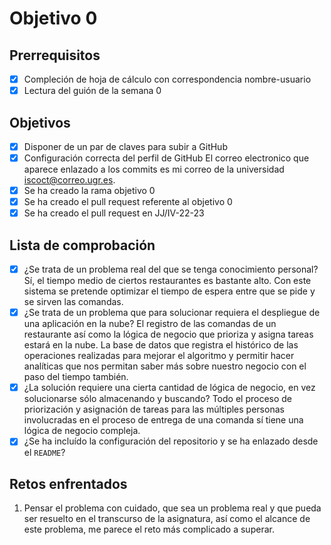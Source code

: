 # Objetivo 0

## Prerrequisitos

 - [x] Compleción de hoja de cálculo con correspondencia nombre-usuario
 - [x] Lectura del guión de la semana 0

## Objetivos

 - [x] Disponer de un par de claves para subir a GitHub
 - [x] Configuración correcta del perfil de GitHub
   El correo electronico que aparece enlazado a los commits es mi correo
   de la universidad <iscoct@correo.ugr.es>.
 - [x] Se ha creado la rama objetivo 0
 - [x] Se ha creado el pull request referente al objetivo 0
 - [x] Se ha creado el pull request en JJ/IV-22-23

## Lista de comprobación

 - [x] ¿Se trata de un problema real del que se tenga conocimiento personal?
Sí, el tiempo medio de ciertos restaurantes es bastante alto.
Con este sistema se pretende optimizar el tiempo de espera entre que se pide y se sirven las comandas.
 - [x] ¿Se trata de un problema que para solucionar requiera el despliegue de una aplicación en la nube?
El registro de las comandas de un restaurante así como la lógica de negocio que prioriza y asigna tareas estará en la nube.
La base de datos que registra el histórico de las operaciones realizadas para mejorar el algoritmo y permitir hacer analíticas que nos permitan saber más sobre nuestro negocio con el paso del tiempo también.
 - [x] ¿La solución requiere una cierta cantidad de lógica de negocio, en vez solucionarse sólo almacenando y buscando?
Todo el proceso de priorización y asignación de tareas para las múltiples personas involucradas en el proceso de entrega de una comanda sí tiene una lógica de negocio compleja.
 - [x] ¿Se ha incluído la configuración del repositorio y se ha enlazado
   desde el `README`?

## Retos enfrentados

 1. Pensar el problema con cuidado, que sea un problema real y que pueda ser resuelto en el transcurso de la asignatura, así como el alcance de este problema, me parece el reto más complicado a superar.